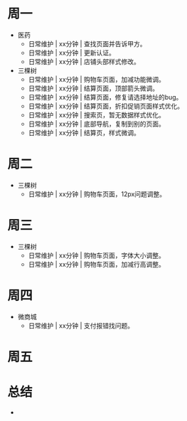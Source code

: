 # 周一
* 医药
    - 日常维护 | xx分钟 | 查找页面并告诉甲方。
    - 日常维护 | xx分钟 | 更新认证。
    - 日常维护 | xx分钟 | 店铺头部样式修改。
* 三棵树
    - 日常维护 | xx分钟 | 购物车页面，加减功能微调。
    - 日常维护 | xx分钟 | 结算页面，顶部箭头微调。
    - 日常维护 | xx分钟 | 结算页面，修复请选择地址的bug。
    - 日常维护 | xx分钟 | 结算页面，折扣促销页面样式优化。
    - 日常维护 | xx分钟 | 搜索页，暂无数据样式优化。
    - 日常维护 | xx分钟 | 底部导航，复制到别的页面。
    - 日常维护 | xx分钟 | 结算页，样式微调。

# 周二
* 三棵树
    - 日常维护 | xx分钟 | 购物车页面，12px问题调整。

# 周三
* 三棵树
    - 日常维护 | xx分钟 | 购物车页面，字体大小调整。
    - 日常维护 | xx分钟 | 购物车页面，加减行高调整。

# 周四
* 微商城
    - 日常维护 | xx分钟 | 支付报错找问题。

# 周五

# 总结
*
